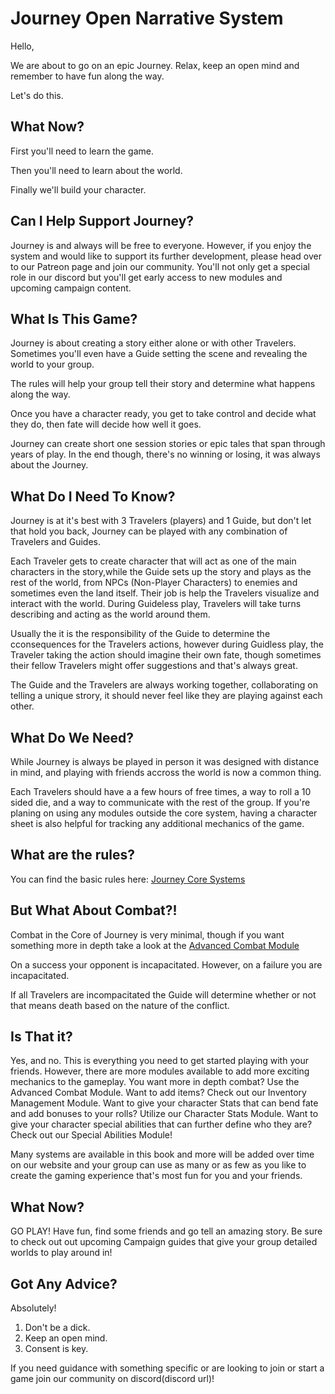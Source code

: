 # Journey Open Narrative System

Hello,

We are about to go on an epic Journey. Relax, keep an open mind and remember to have fun along the way.

Let's do this.

## What Now?

First you'll need to learn the game.

Then you'll need to learn about the world.

Finally we'll build your character.

## Can I Help Support Journey?
Journey is and always will be free to everyone. However, if you enjoy the system and would like to support its further development, please head over to our Patreon page and join our community. You'll not only get a special role in our discord but you'll get early access to new modules and upcoming campaign content.

## What Is This Game?

Journey is about creating a story either alone or with other Travelers. Sometimes you'll even have a Guide setting the scene and revealing the world to your group.

The rules will help your group tell their story and determine what happens along the way.

Once you have a character ready, you get to take control and decide what they do, then fate will decide how well it goes.

Journey can create short one session stories or epic tales that span through years of play. In the end though, there's no winning or losing, it was always about the Journey.

## What Do I Need To Know?

Journey is at it's best with 3 Travelers (players) and 1 Guide, but don't let that hold you back, Journey can be played with any combination of Travelers and Guides.

Each Traveler gets to create character that will act as one of the main characters in the story,while the Guide sets up the story and plays as the rest of the world, from NPCs (Non-Player Characters) to enemies and sometimes even the land itself. Their job is help the Travelers visualize and interact with the world. During Guideless play, Travelers will take turns describing and acting as the world around them.

Usually the it is the responsibility of the Guide to determine the cconsequences for the Travelers actions, however during Guidless play, the Traveler taking the action should imagine their own fate, though sometimes their fellow Travelers might offer suggestions and that's always great.

The Guide and the Travelers are always working together, collaborating on telling a unique strory, it should never feel like they are playing against each other.

## What Do We Need?

While Journey is always be played in person it was designed with distance in mind, and playing with friends accross the world is now a common thing.

Each Travelers should have a a few hours of free times, a way to roll a 10 sided die, and a way to communicate with the rest of the group. If you're planing on using any modules outside the core system, having a character sheet is also helpful for tracking any additional mechanics of the game.

## What are the rules?
You can find the basic rules here: [Journey Core Systems](core/content.md)

## But What About Combat?!
Combat in the Core of Journey is very minimal, though if you want something more in depth take a look at the [Advanced Combat Module](modules/combat.md)

On a success your opponent is incapacitated. However, on a failure you are incapacitated.

If all Travelers are incompacitated the Guide will determine whether or not that means death based on the nature of the conflict.

## Is That it?

Yes, and no. This is everything you need to get started playing with your friends. However, there are more modules available to add more exciting mechanics to the gameplay. You want more in depth combat? Use the Advanced Combat Module. Want to add items? Check out our Inventory Management Module. Want to give your character Stats that can bend fate and add bonuses to your rolls? Utilize our Character Stats Module. Want to give your character special abilities that can further define who they are? Check out our Special Abilities Module! 

Many systems are available in this book and more will be added over time on our website and your group can use as many or as few as you like to create the gaming experience that's most fun for you and your friends.

## What Now?

GO PLAY! Have fun, find some friends and go tell an amazing story. Be sure to check out out upcoming Campaign guides that give your group detailed worlds to play around in!

## Got Any Advice?

Absolutely!

1. Don't be a dick.
2. Keep an open mind.
3. Consent is key.

If you need guidance with something specific or are looking to join or start a game join our community on discord(discord url)!